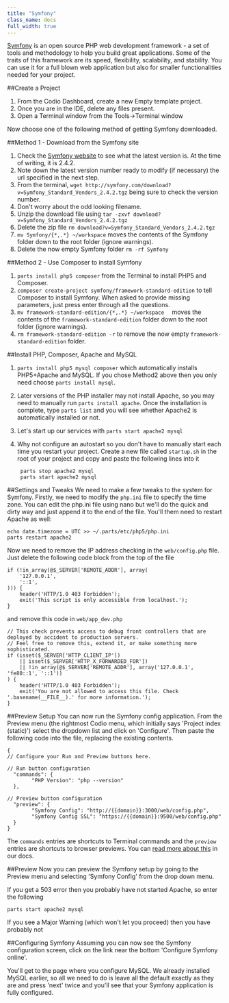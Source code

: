 ```yaml
---
title: "Symfony"
class_name: docs
full_width: true
---
```


[Symfony](http://symfony.com/) is an open source PHP web development framework - a set of tools and methodology to help you build great applications. Some of the traits of this framework are its speed, flexibility, scalability, and stability. You can use it for a full blown web application but also for smaller functionalities needed for your project. 

##Create a Project

1. From the Codio Dashboard, create a new Empty template project. 
1. Once you are in the IDE, delete any files present.
1. Open a Terminal window from the Tools->Terminal window

Now choose one of the following method of getting Symfony downloaded.

##Method 1 - Download from the Symfony site

1. Check the [Symfony website](http://symfony.com/download) to see what the latest version is. At the time of writing, it is 2.4.2.
1. Note down the latest version number ready to modify (if necessary) the url specified in the next step.
1. From the terminal, `wget http://symfony.com/download?v=Symfony_Standard_Vendors_2.4.2.tgz` being sure to check the version number.
1. Don't worry about the odd looking filename.
1. Unzip the download file using `tar -zxvf download?v=Symfony_Standard_Vendors_2.4.2.tgz`
1. Delete the zip file `rm download?v=Symfony_Standard_Vendors_2.4.2.tgz`
1. `mv Symfony/{*,.*} ~/workspace` moves the contents of the Symfony folder down to the root folder (ignore warnings).
1. Delete the now empty Symfony folder `rm -rf Symfony`

##Method 2 - Use Composer to install Symfony

1. `parts install php5 composer` from the Terminal to install PHP5 and Composer.
1. `composer create-project symfony/framework-standard-edition` to tell Composer to install Symfony. When asked to provide missing parameters, just press enter through all the questions.
1. `mv framework-standard-edition/{*,.*} ~/workspace  ` moves the contents of the `framework-standard-edition` folder down to the root folder (ignore warnings).
1. `rm framework-standard-edition -r` to remove the now empty `framework-standard-edition` folder.

##Install PHP, Composer, Apache and MySQL

1. `parts install php5 mysql composer` which automatically installs PHP5+Apache and MySQL. If you chose Method2 above then you only need choose `parts install mysql`.
1. Later versions of the PHP installer may not install Apache, so you may need to manually run `parts install apache`. Once the installation is complete, type `parts list` and you will see whether Apache2 is automatically installed or not.
1. Let's start up our services with `parts start apache2 mysql`
1. Why not configure an autostart so you don't have to manually start each time you restart your project. Create a new file called `startup.sh` in the root of your project and copy and paste the following lines into it

        parts stop apache2 mysql
        parts start apache2 mysql

##Settings and Tweaks
We need to make a few tweaks to the system for Symfony. Firstly, we need to modify the `php.ini` file to specify the time zone. You can edit the php.ini file using nano but we'll do the quick and dirty way and just append it to the end of the file. You'll them need to restart Apache as well:

    echo date.timezone = UTC >> ~/.parts/etc/php5/php.ini
    parts restart apache2
    
Now we need to remove the IP address checking in the `web/config.php` file. Just delete the following code block from the top of the file

    if (!in_array(@$_SERVER['REMOTE_ADDR'], array(
        '127.0.0.1',
        '::1',
    ))) {
        header('HTTP/1.0 403 Forbidden');
        exit('This script is only accessible from localhost.');
    }

and remove this code in `web/app_dev.php`

    // This check prevents access to debug front controllers that are deployed by accident to production servers.
    // Feel free to remove this, extend it, or make something more sophisticated.
    if (isset($_SERVER['HTTP_CLIENT_IP'])
        || isset($_SERVER['HTTP_X_FORWARDED_FOR'])
        || !in_array(@$_SERVER['REMOTE_ADDR'], array('127.0.0.1', 'fe80::1', '::1'))
    ) {
        header('HTTP/1.0 403 Forbidden');
        exit('You are not allowed to access this file. Check '.basename(__FILE__).' for more information.');
    }

##Preview Setup
You can now run the Symfony config application. From the Preview menu (the rightmost Codio menu, which initially says 'Project index (static)') select the dropdown list and click on 'Configure'. Then paste the following code into the file, replacing the existing contents. 

    {
    // Configure your Run and Preview buttons here.

    // Run button configuration
      "commands": {
            "PHP Version": "php --version"
      },

    // Preview button configuration
      "preview": {
            "Symfony Config": "http://{{domain}}:3000/web/config.php",
            "Symfony Config SSL": "https://{{domain}}:9500/web/config.php"
      }
    }

The `commands` entries are shortcuts to Terminal commands and the `preview` entries are shortcuts to browser previews. You can [read more about this](/docs/boxes/run/) in our docs.

##Preview
Now you can preview the Symfony setup by going to the Preview menu and selecting 'Symfony Config' from the drop down menu.

If you get a 503 error then you probably have not started Apache, so enter the following

    parts start apache2 mysql

If you see a Major Warning (which won't let you proceed) then you have probably not 

##Configuring Symfony
Assuming you can now see the Symfony configuration screen, click on the link near the bottom 'Configure Symfony online'.

You'll get to the page where you configure MySQL. We already installed MySQL earlier, so all we need to do is leave all the default exactly as they are and press 'next' twice and you'll see that your Symfony application is fully configured.



